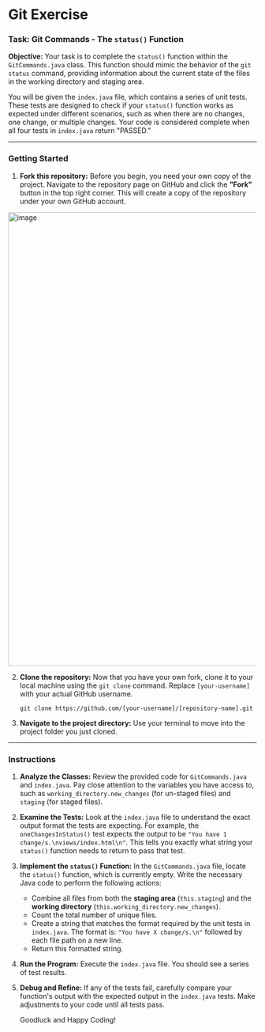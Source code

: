 # Git Exercise

### **Task: Git Commands - The `status()` Function**

**Objective:** Your task is to complete the `status()` function within the `GitCommands.java` class. This function should mimic the behavior of the `git status` command, providing information about the current state of the files in the working directory and staging area.

You will be given the `index.java` file, which contains a series of unit tests. These tests are designed to check if your `status()` function works as expected under different scenarios, such as when there are no changes, one change, or multiple changes. Your code is considered complete when all four tests in `index.java` return "PASSED."

-----

### **Getting Started**

1.  **Fork this repository:** Before you begin, you need your own copy of the project. Navigate to the repository page on GitHub and click the **"Fork"** button in the top right corner. This will create a copy of the repository under your own GitHub account.
<img width="1915" height="917" alt="image" src="https://github.com/user-attachments/assets/464dd300-de60-4914-bd57-0b4630702b3b" />

2.  **Clone the repository:** Now that you have your own fork, clone it to your local machine using the `git clone` command. Replace `[your-username]` with your actual GitHub username.

    `git clone https://github.com/[your-username]/[repository-name].git`

3.  **Navigate to the project directory:** Use your terminal to move into the project folder you just cloned.

-----

### **Instructions**

1.  **Analyze the Classes:** Review the provided code for `GitCommands.java` and `index.java`. Pay close attention to the variables you have access to, such as `working_directory.new_changes` (for un-staged files) and `staging` (for staged files).

2.  **Examine the Tests:** Look at the `index.java` file to understand the exact output format the tests are expecting. For example, the `oneChangesInStatus()` test expects the output to be `"You have 1 change/s.\nviews/index.html\n"`. This tells you exactly what string your `status()` function needs to return to pass that test.

3.  **Implement the `status()` Function:** In the `GitCommands.java` file, locate the `status()` function, which is currently empty. Write the necessary Java code to perform the following actions:

      * Combine all files from both the **staging area** (`this.staging`) and the **working directory** (`this.working_directory.new_changes`).
      * Count the total number of unique files.
      * Create a string that matches the format required by the unit tests in `index.java`. The format is: `"You have X change/s.\n"` followed by each file path on a new line.
      * Return this formatted string.

4.  **Run the Program:** Execute the `index.java` file. You should see a series of test results.

5.  **Debug and Refine:** If any of the tests fail, carefully compare your function's output with the expected output in the `index.java` tests. Make adjustments to your code until all tests pass.

    Goodluck and Happy Coding!

